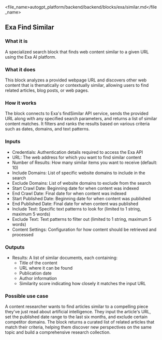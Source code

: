 
<file_name>autogpt_platform/backend/backend/blocks/exa/similar.md</file_name>

## Exa Find Similar

### What it is
A specialized search block that finds web content similar to a given URL using the Exa AI platform.

### What it does
This block analyzes a provided webpage URL and discovers other web content that is thematically or contextually similar, allowing users to find related articles, blog posts, or web pages.

### How it works
The block connects to Exa's findSimilar API service, sends the provided URL along with any specified search parameters, and returns a list of similar content matches. It filters and ranks the results based on various criteria such as dates, domains, and text patterns.

### Inputs
- Credentials: Authentication details required to access the Exa API
- URL: The web address for which you want to find similar content
- Number of Results: How many similar items you want to receive (default: 10)
- Include Domains: List of specific website domains to include in the search
- Exclude Domains: List of website domains to exclude from the search
- Start Crawl Date: Beginning date for when content was indexed
- End Crawl Date: Final date for when content was indexed
- Start Published Date: Beginning date for when content was published
- End Published Date: Final date for when content was published
- Include Text: Specific text patterns to look for (limited to 1 string, maximum 5 words)
- Exclude Text: Text patterns to filter out (limited to 1 string, maximum 5 words)
- Content Settings: Configuration for how content should be retrieved and processed

### Outputs
- Results: A list of similar documents, each containing:
  - Title of the content
  - URL where it can be found
  - Publication date
  - Author information
  - Similarity score indicating how closely it matches the input URL

### Possible use case
A content researcher wants to find articles similar to a compelling piece they've just read about artificial intelligence. They input the article's URL, set the published date range to the last six months, and exclude certain competitor domains. The block returns a curated list of related articles that match their criteria, helping them discover new perspectives on the same topic and build a comprehensive research collection.

